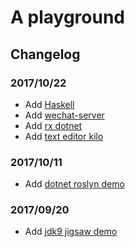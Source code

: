 # A playground

## Changelog

### 2017/10/22

* Add [Haskell](./haskell)
* Add [wechat-server](./wechat-server)
* Add [rx dotnet](./rx-dotnet)
* Add [text editor kilo](./kilo)

### 2017/10/11

* Add [dotnet roslyn demo](./dotnetXroslyn)

### 2017/09/20

* Add [jdk9 jigsaw demo](./jdk9/jigsaw)
